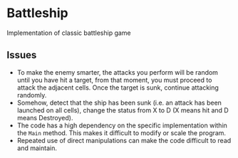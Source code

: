 # Battleship
Implementation of classic battleship game

## Issues
- To make the enemy smarter, the attacks you perform will be random until you have hit a target, from that moment, you must proceed to attack the adjacent cells. Once the target is sunk, continue attacking randomly.
- Somehow, detect that the ship has been sunk (i.e. an attack has been launched on all cells), change the status from X to D (X means hit and D means Destroyed).
- The code has a high dependency on the specific implementation within the `Main` method. This makes it difficult to modify or scale the program.
- Repeated use of direct manipulations can make the code difficult to read and maintain.
